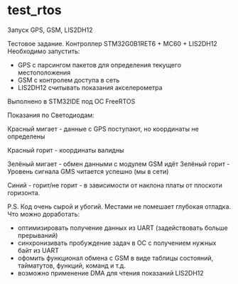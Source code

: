 # test_rtos
Запуск GPS, GSM, LIS2DH12

Тестовое задание.
Контроллер STM32G0B1RET6 + MC60 + LIS2DH12
Необходимо запустить:
- GPS с парсингом пакетов для определения текущего местоположения
- GSM c контролем доступа в сеть
- LIS2DH12 считывать показания акселерометра

Выполнено в STM32IDE под ОС FreeRTOS

Показания по Светодиодам:

Красный мигает - данные с GPS поступают, но координаты не определены

Красный горит - координаты валидны

Зелёный мигает - обмен данными с модулем GSM идёт
Зелёный горит - Уровень сигнала GMS читается успешно (мы в сети)

Синий - горит/не горит - в зависимости от наклона платы от плоскоти горизонта.

P.S. Код очень сырой и убогий. Местами не помешает глубокая отладка.
Что можно доработать:
- оптимизировать получение данных из UART (задействовать больше прерываний)
- синхронизивать пробуждение задач в OC с получением нужных байт из UART
- офомить функционал обмена с GSM в виде таблицы состояний, тайматутов, функций, команд и т.д.
- возможно применение DMA для чтения показаний LIS2DH12
